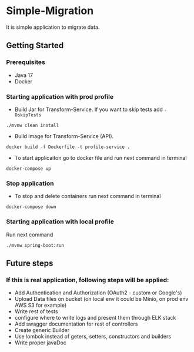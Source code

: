 # Simple-Migration
It is simple application to migrate data.

## Getting Started
### Prerequisites
* Java 17
* Docker

### Starting application with prod profile

* Build Jar for Transform-Service. If you want to skip tests add `-DskipTests`
```
./mvnw clean install
```
* Build image for Transform-Service (API). 
```
docker build -f Dockerfile -t profile-service .
```

* To start applicaiton go to docker file and run next command in terminal
```
docker-compose up
```

### Stop application
* To stop and delete containers run next command in terminal
```
docker-compose down
```

### Starting application with local profile
Run next command
```
./mvnw spring-boot:run
```

## Future steps
### If this is real application, following steps will be applied:
- Add Authentication and Authorization (OAuth2 - custom or Google's)
- Upload Data files on bucket (on local env it could be Minio, on prod env AWS S3 for example)
- Write rest of tests
- configure where to write logs and present them through ELK stack
- Add swagger documentation for rest of controllers
- Create generic Builder
- Use lombok instead of geters, setters, constructors and builders
- Write proper javaDoc

